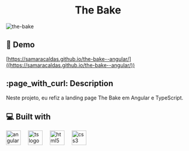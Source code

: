 <h1 align="center" id="title">The Bake</h1>

![the-bake](https://github.com/samaracaldas/the-bake/assets/92318337/2c374cce-2db1-4187-bb85-6299eb502493)


<h2>🚀 Demo</h2>

[https://samaracaldas.github.io/the-bake--angular/]((https://samaracaldas.github.io/the-bake--angular/))

<h2>:page_with_curl: Description</h2>
<p id="description">Neste projeto, eu refiz a landing page The Bake em Angular e TypeScript.</p>
  
<h2>💻 Built with</h2>

<div align="left">
  <img src="https://cdn.jsdelivr.net/gh/devicons/devicon/icons/angularjs/angularjs-plain.svg" height="40" alt="angular logo" />    
  <img width="12" />
  <img src="https://cdn.jsdelivr.net/gh/devicons/devicon/icons/typescript/typescript-plain.svg" height="40" alt="ts logo" />
  <img width="12" />
  <img src="https://cdn.jsdelivr.net/gh/devicons/devicon/icons/html5/html5-plain.svg" height="40" alt="html5 logo"  />
  <img width="12" />
  <img src="https://cdn.jsdelivr.net/gh/devicons/devicon/icons/css3/css3-plain.svg" height="40" alt="css3 logo"  />
  <img width="12" />
</div>
